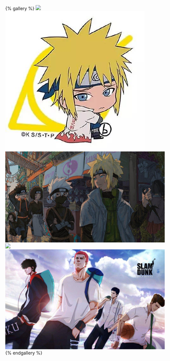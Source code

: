 {% gallery %}
![](/gallery/wallpaper/namikaze_minato_1.jpeg)
![](/gallery/wallpaper/namikaze_minato_2.png)
![](/gallery/wallpaper/namikaze_minato_3.jpeg)
![](/gallery/wallpaper/slam_dunk_1.jpg)
![](/gallery/wallpaper/slam_dunk_2.jpg)
{% endgallery %}
